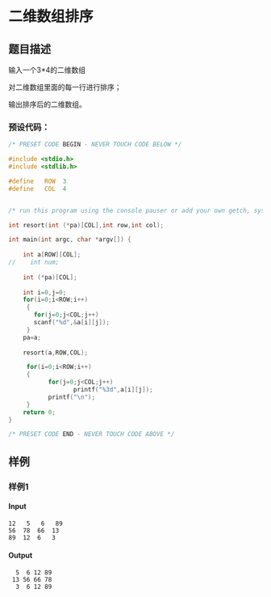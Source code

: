 # 二维数组排序

## 题目描述

输入一个3*4的二维数组

对二维数组里面的每一行进行排序；

输出排序后的二维数组。

### 预设代码：

```c
/* PRESET CODE BEGIN - NEVER TOUCH CODE BELOW */

#include <stdio.h>
#include <stdlib.h>

#define   ROW  3
#define   COL  4


/* run this program using the console pauser or add your own getch, system("pause") or input loop */

int resort(int (*pa)[COL],int row,int col);

int main(int argc, char *argv[]) {
		
    int a[ROW][COL];
//    int num;
    
    int (*pa)[COL];
    
    int i=0,j=0;
    for(i=0;i<ROW;i++)
     {
       for(j=0;j<COL;j++)	
       scanf("%d",&a[i][j]);
	 }
    pa=a;
 
	resort(a,ROW,COL);

     for(i=0;i<ROW;i++)
     {
           for(j=0;j<COL;j++)	
                  printf("%3d",a[i][j]);
           printf("\n");
     }
    return 0;
}

/* PRESET CODE END - NEVER TOUCH CODE ABOVE */
```



## 样例

### 样例1

#### Input

```
12   5   6   89
56  78  66  13
89  12  6   3
```

#### Output

```
  5  6 12 89
 13 56 66 78
  3  6 12 89
```
